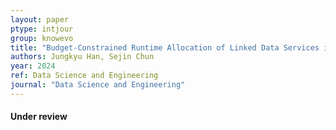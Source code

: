 ```yaml
---
layout: paper
ptype: intjour
group: knowevo
title: "Budget-Constrained Runtime Allocation of Linked Data Services in Stream Processing"
authors: Jungkyu Han, Sejin Chun
year: 2024
ref: Data Science and Engineering 
journal: "Data Science and Engineering"
---
```


<h4><span class="badge badge-info">Under review</span></h4>
